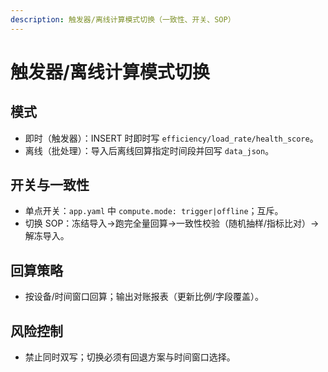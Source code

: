 ```yaml
---
description: 触发器/离线计算模式切换（一致性、开关、SOP）
---
```

# 触发器/离线计算模式切换

## 模式
- 即时（触发器）：INSERT 时即时写 `efficiency/load_rate/health_score`。
- 离线（批处理）：导入后离线回算指定时间段并回写 `data_json`。

## 开关与一致性
- 单点开关：`app.yaml` 中 `compute.mode: trigger|offline`；互斥。
- 切换 SOP：冻结导入→跑完全量回算→一致性校验（随机抽样/指标比对）→解冻导入。

## 回算策略
- 按设备/时间窗口回算；输出对账报表（更新比例/字段覆盖）。

## 风险控制
- 禁止同时双写；切换必须有回退方案与时间窗口选择。